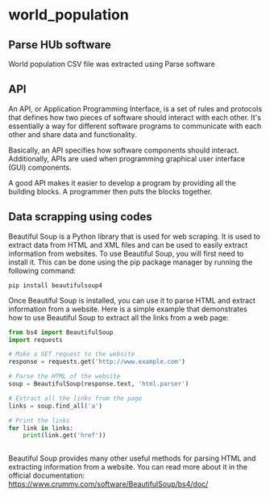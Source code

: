 # world_population

## Parse HUb software

World population CSV file was extracted using Parse software

## API

An API, or Application Programming Interface, is a set of rules and protocols that defines how two pieces of software should interact with each other. It's essentially a way for different software programs to communicate with each other and share data and functionality.

Basically, an API specifies how software components should interact.
Additionally, APIs are used when programming graphical user interface (GUI)
components.

A good API makes it easier to develop a program by providing all the
building blocks. A programmer then puts the blocks together.

## Data scrapping using codes

Beautiful Soup is a Python library that is used for web scraping. It is used to extract data from HTML and XML files and can be used to easily extract information from websites. To use Beautiful Soup, you will first need to install it. This can be done using the pip package manager by running the following command:

`pip install beautifulsoup4`

Once Beautiful Soup is installed, you can use it to parse HTML and extract information from a website. Here is a simple example that demonstrates how to use Beautiful Soup to extract all the links from a web page:

```python
from bs4 import BeautifulSoup
import requests

# Make a GET request to the website
response = requests.get('http://www.example.com')

# Parse the HTML of the website
soup = BeautifulSoup(response.text, 'html.parser')

# Extract all the links from the page
links = soup.find_all('a')

# Print the links
for link in links:
    print(link.get('href'))
    
```
    
Beautiful Soup provides many other useful methods for parsing HTML and extracting information from a website. You can read more about it in the official documentation: https://www.crummy.com/software/BeautifulSoup/bs4/doc/
